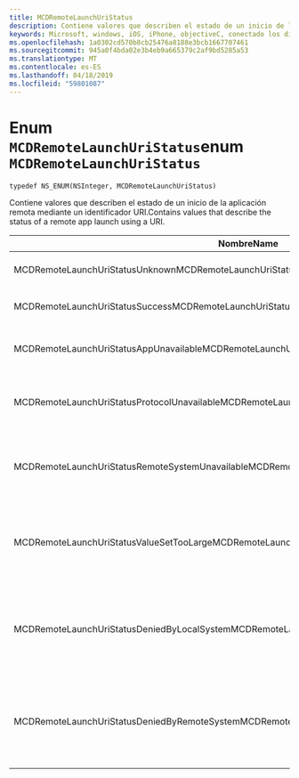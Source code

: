 ```yaml
---
title: MCDRemoteLaunchUriStatus
description: Contiene valores que describen el estado de un inicio de la aplicación remota mediante un identificador URI.
keywords: Microsoft, windows, iOS, iPhone, objectiveC, conectado los dispositivos, proyecto Roma
ms.openlocfilehash: 1a0302cd570b8cb25476a8188e3bcb1667707461
ms.sourcegitcommit: 945a0f4bda02e3b4eb9a665379c2af9bd5285a53
ms.translationtype: MT
ms.contentlocale: es-ES
ms.lasthandoff: 04/18/2019
ms.locfileid: "59801087"
---
```

# <a name="enum-mcdremotelaunchuristatus"></a><span data-ttu-id="53f4c-104">Enum `MCDRemoteLaunchUriStatus`</span><span class="sxs-lookup"><span data-stu-id="53f4c-104">enum `MCDRemoteLaunchUriStatus`</span></span>

`typedef NS_ENUM(NSInteger, MCDRemoteLaunchUriStatus)`

<span data-ttu-id="53f4c-105">Contiene valores que describen el estado de un inicio de la aplicación remota mediante un identificador URI.</span><span class="sxs-lookup"><span data-stu-id="53f4c-105">Contains values that describe the status of a remote app launch using a URI.</span></span>


| <span data-ttu-id="53f4c-106">Nombre</span><span class="sxs-lookup"><span data-stu-id="53f4c-106">Name</span></span>    |<span data-ttu-id="53f4c-107">Valor</span><span class="sxs-lookup"><span data-stu-id="53f4c-107">Value</span></span>   |<span data-ttu-id="53f4c-108">Descripción</span><span class="sxs-lookup"><span data-stu-id="53f4c-108">Description</span></span>   |                  
|------ |------- |--|
|<span data-ttu-id="53f4c-109">MCDRemoteLaunchUriStatusUnknown</span><span class="sxs-lookup"><span data-stu-id="53f4c-109">MCDRemoteLaunchUriStatusUnknown</span></span> | <span data-ttu-id="53f4c-110">0</span><span class="sxs-lookup"><span data-stu-id="53f4c-110">0</span></span>| <span data-ttu-id="53f4c-111">El estado es desconocido.</span><span class="sxs-lookup"><span data-stu-id="53f4c-111">The status is unknown.</span></span>|
|<span data-ttu-id="53f4c-112">MCDRemoteLaunchUriStatusSuccess</span><span class="sxs-lookup"><span data-stu-id="53f4c-112">MCDRemoteLaunchUriStatusSuccess</span></span> | <span data-ttu-id="53f4c-113">1</span><span class="sxs-lookup"><span data-stu-id="53f4c-113">1</span></span>| <span data-ttu-id="53f4c-114">El inicio remoto fue correcto.</span><span class="sxs-lookup"><span data-stu-id="53f4c-114">The remote launch was successful.</span></span>|
|<span data-ttu-id="53f4c-115">MCDRemoteLaunchUriStatusAppUnavailable</span><span class="sxs-lookup"><span data-stu-id="53f4c-115">MCDRemoteLaunchUriStatusAppUnavailable</span></span> | <span data-ttu-id="53f4c-116">2</span><span class="sxs-lookup"><span data-stu-id="53f4c-116">2</span></span> | <span data-ttu-id="53f4c-117">La aplicación de destino no está disponible.</span><span class="sxs-lookup"><span data-stu-id="53f4c-117">The target app is unavailable.</span></span>|
|<span data-ttu-id="53f4c-118">MCDRemoteLaunchUriStatusProtocolUnavailable</span><span class="sxs-lookup"><span data-stu-id="53f4c-118">MCDRemoteLaunchUriStatusProtocolUnavailable</span></span> | <span data-ttu-id="53f4c-119">3</span><span class="sxs-lookup"><span data-stu-id="53f4c-119">3</span></span> | <span data-ttu-id="53f4c-120">La aplicación de destino no es compatible con este identificador URI.</span><span class="sxs-lookup"><span data-stu-id="53f4c-120">The target app does not support this URI.</span></span>|
|<span data-ttu-id="53f4c-121">MCDRemoteLaunchUriStatusRemoteSystemUnavailable</span><span class="sxs-lookup"><span data-stu-id="53f4c-121">MCDRemoteLaunchUriStatusRemoteSystemUnavailable</span></span> | <span data-ttu-id="53f4c-122">4</span><span class="sxs-lookup"><span data-stu-id="53f4c-122">4</span></span> | <span data-ttu-id="53f4c-123">El dispositivo al que se envió el mensaje no está disponible.</span><span class="sxs-lookup"><span data-stu-id="53f4c-123">The device to which the message was sent is unavailable.</span></span>|
|<span data-ttu-id="53f4c-124">MCDRemoteLaunchUriStatusValueSetTooLarge</span><span class="sxs-lookup"><span data-stu-id="53f4c-124">MCDRemoteLaunchUriStatusValueSetTooLarge</span></span> | <span data-ttu-id="53f4c-125">5</span><span class="sxs-lookup"><span data-stu-id="53f4c-125">5</span></span> | <span data-ttu-id="53f4c-126">El paquete de datos que se envían a la aplicación de destino era demasiado grande.</span><span class="sxs-lookup"><span data-stu-id="53f4c-126">The data bundle sent to the target app was too large.</span></span>|
|<span data-ttu-id="53f4c-127">MCDRemoteLaunchUriStatusDeniedByLocalSystem</span><span class="sxs-lookup"><span data-stu-id="53f4c-127">MCDRemoteLaunchUriStatusDeniedByLocalSystem</span></span> | <span data-ttu-id="53f4c-128">6</span><span class="sxs-lookup"><span data-stu-id="53f4c-128">6</span></span> | <span data-ttu-id="53f4c-129">El sistema cliente ha impedido que el uso de la plataforma de sistemas remotos.</span><span class="sxs-lookup"><span data-stu-id="53f4c-129">The client system has prevented use of the Remote Systems Platform.</span></span>|
|<span data-ttu-id="53f4c-130">MCDRemoteLaunchUriStatusDeniedByRemoteSystem</span><span class="sxs-lookup"><span data-stu-id="53f4c-130">MCDRemoteLaunchUriStatusDeniedByRemoteSystem</span></span> | <span data-ttu-id="53f4c-131">7</span><span class="sxs-lookup"><span data-stu-id="53f4c-131">7</span></span> | <span data-ttu-id="53f4c-132">El dispositivo de destino ha impedido que el uso de la plataforma de sistemas remotos.</span><span class="sxs-lookup"><span data-stu-id="53f4c-132">The target device has prevented use of the Remote Systems Platform.</span></span>|